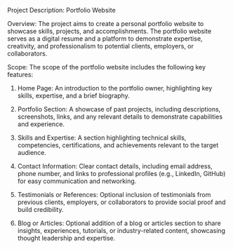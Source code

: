 Project Description: Portfolio Website

Overview:
The project aims to create a personal portfolio website to showcase skills, projects, and accomplishments. The portfolio website serves as a digital resume and a platform to demonstrate expertise, creativity, and professionalism to potential clients, employers, or collaborators.

Scope:
The scope of the portfolio website includes the following key features:

1. Home Page: An introduction to the portfolio owner, highlighting key skills, expertise, and a brief biography.

2. Portfolio Section: A showcase of past projects, including descriptions, screenshots, links, and any relevant details to demonstrate capabilities and experience.

3. Skills and Expertise: A section highlighting technical skills, competencies, certifications, and achievements relevant to the target audience.

4. Contact Information: Clear contact details, including email address, phone number, and links to professional profiles (e.g., LinkedIn, GitHub) for easy communication and networking.

5. Testimonials or References: Optional inclusion of testimonials from previous clients, employers, or collaborators to provide social proof and build credibility.

6. Blog or Articles: Optional addition of a blog or articles section to share insights, experiences, tutorials, or industry-related content, showcasing thought leadership and expertise.
